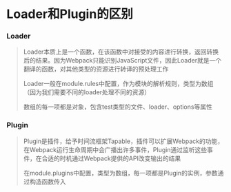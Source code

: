 # Loader和Plugin的区别

### Loader

> Loader本质上是一个函数，在该函数中对接受的内容进行转换，返回转换后的结果。因为Webpack只能识别JavaScript文件，因此Loader就是一个翻译的函数，对其他类型的资源进行转译的预处理工作
>
> Loader一般在module.rules中配置，作为模块的解析规则，类型为数组（因为我们需要不同的loader处理不同的资源）
>
> 数组的每一项都是对象，包含test类型的文件、loader、options等属性

### Plugin

> Plugin是插件，给予时间流框架Tapable，插件可以扩展Webpack的功能，在Webpack运行生命周期中会广播出许多事件，Plugin通过监听这些事件，在合适的时机通过Webpack提供的API改变输出的结果
>
> 在module.plugins中配置，类型为数组，每一项都是Plugin的实例，参数通过构造函数传入































